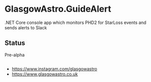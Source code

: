 # GlasgowAstro.GuideAlert
.NET Core console app which monitors PHD2 for StarLoss events and sends alerts to Slack

## Status
Pre-alpha

##
- https://www.instagram.com/glasgowastro
- https://www.glasgowastro.co.uk
